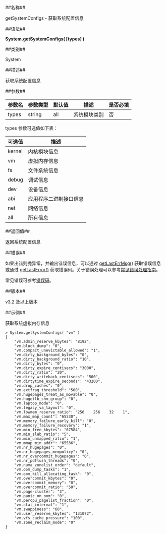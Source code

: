 ##名称##

getSystemConfigs - 获取系统配置信息

##语法##

**System.getSystemConfigs( \[types\] )**

##类别##

System

##描述##

获取系统配置信息

##参数##

| 参数名  | 参数类型 | 默认值       | 描述             | 是否必填 |
| ------- | -------- | ------------ | ---------------- | -------- |
| types     | string   | all          | 系统模块类别       | 否       |

types 参数可选值如下表：

| 可选值 | 描述            |
| ------ | ---------------- |
|   kernel | 内核模块信息 |
|   vm    | 虚拟内存信息 |
|   fs    | 文件系统信息 |
|   debug  | 调试信息 |
|   dev    | 设备信息 |
|   abi    | 应用程序二进制接口信息 |
|   net    | 网络信息 |
|   all    | 所有信息 |

##返回值##

返回系统配置信息

##错误##

如果出错则抛异常，并输出错误信息，可以通过 [getLastErrMsg()](manual/Manual/Sequoiadb_Command/Global/getLastErrMsg.md) 获取错误信息或通过 [getLastError()](manual/Manual/Sequoiadb_Command/Global/getLastError.md) 获取错误码。关于错误处理可以参考[常见错误处理指南](manual/FAQ/faq_sdb.md)。

常见错误可参考[错误码](manual/Manual/Sequoiadb_error_code.md)。

##版本##

v3.2 及以上版本

##示例##

获取系统虚拟内存信息

```lang-javascript
> System.getSystemConfigs( "vm" )
{
    "vm.admin_reserve_kbytes": "8192",
    "vm.block_dump": "0",
    "vm.compact_unevictable_allowed": "1",
    "vm.dirty_background_bytes": "0",
    "vm.dirty_background_ratio": "10",
    "vm.dirty_bytes": "0",
    "vm.dirty_expire_centisecs": "3000",
    "vm.dirty_ratio": "20",
    "vm.dirty_writeback_centisecs": "500",
    "vm.dirtytime_expire_seconds": "43200",
    "vm.drop_caches": "0",
    "vm.extfrag_threshold": "500",
    "vm.hugepages_treat_as_movable": "0",
    "vm.hugetlb_shm_group": "0",
    "vm.laptop_mode": "0",
    "vm.legacy_va_layout": "0",
    "vm.lowmem_reserve_ratio": "256    256    32    1",
    "vm.max_map_count": "65530",
    "vm.memory_failure_early_kill": "0",
    "vm.memory_failure_recovery": "1",
    "vm.min_free_kbytes": "67584",
    "vm.min_slab_ratio": "5",
    "vm.min_unmapped_ratio": "1",
    "vm.mmap_min_addr": "65536",
    "vm.nr_hugepages": "0",
    "vm.nr_hugepages_mempolicy": "0",
    "vm.nr_overcommit_hugepages": "0",
    "vm.nr_pdflush_threads": "0",
    "vm.numa_zonelist_order": "default",
    "vm.oom_dump_tasks": "1",
    "vm.oom_kill_allocating_task": "0",
    "vm.overcommit_kbytes": "0",
    "vm.overcommit_memory": "0",
    "vm.overcommit_ratio": "50",
    "vm.page-cluster": "3",
    "vm.panic_on_oom": "0",
    "vm.percpu_pagelist_fraction": "0",
    "vm.stat_interval": "1",
    "vm.swappiness": "60",
    "vm.user_reserve_kbytes": "131072",
    "vm.vfs_cache_pressure": "100",
    "vm.zone_reclaim_mode": "0"
}
```